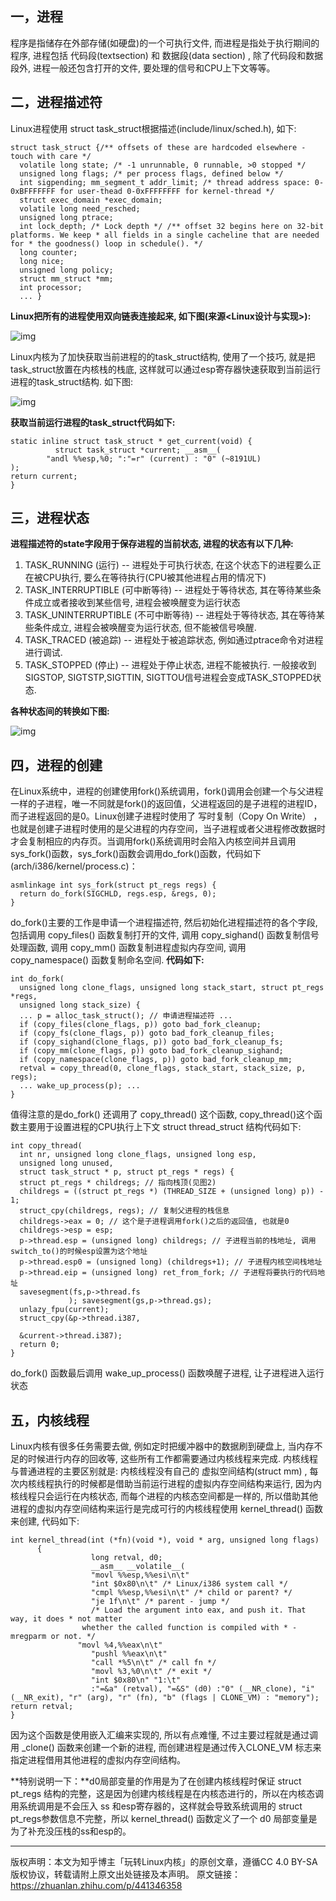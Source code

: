 ## 一，进程

程序是指储存在外部存储(如硬盘)的一个可执行文件, 而进程是指处于执行期间的程序, 进程包括 代码段(textsection) 和 数据段(data section) , 除了代码段和数据段外, 进程一般还包含打开的文件, 要处理的信号和CPU上下文等等。

## 二，进程描述符

Linux进程使用 struct task_struct根据描述(include/linux/sched.h), 如下:

```text
struct task_struct {/** offsets of these are hardcoded elsewhere - touch with care */ 
  volatile long state; /* -1 unrunnable, 0 runnable, >0 stopped */ 
  unsigned long flags; /* per process flags, defined below */ 
  int sigpending; mm_segment_t addr_limit; /* thread address space: 0-0xBFFFFFFF for user-thead 0-0xFFFFFFFF for kernel-thread */ 
  struct exec_domain *exec_domain; 
  volatile long need_resched;
  unsigned long ptrace;
  int lock_depth; /* Lock depth */ /** offset 32 begins here on 32-bit platforms. We keep * all fields in a single cacheline that are needed for * the goodness() loop in schedule(). */
  long counter; 
  long nice; 
  unsigned long policy; 
  struct mm_struct *mm;
  int processor;
  ... }
```

**Linux把所有的进程使用双向链表连接起来, 如下图(来源<Linux设计与实现>):**



![img](https://pic3.zhimg.com/80/v2-43d9ec266d5c37594e4de7d5758ba50e_720w.webp)



Linux内核为了加快获取当前进程的的task_struct结构, 使用了一个技巧, 就是把task_struct放置在内核栈的栈底, 这样就可以通过esp寄存器快速获取到当前运行进程的task_struct结构. 如下图:



![img](https://pic4.zhimg.com/80/v2-eedd18a394eedd6829849cc25e89dc17_720w.webp)



**获取当前运行进程的task_struct代码如下:**

```text
static inline struct task_struct * get_current(void) { 
          struct task_struct *current; __asm__(
        "andl %%esp,%0; ":"=r" (current) : "0" (~8191UL)
); 
return current;
}
```

## 三，进程状态

**进程描述符的state字段用于保存进程的当前状态, 进程的状态有以下几种:**

1. TASK_RUNNING (运行) -- 进程处于可执行状态, 在这个状态下的进程要么正在被CPU执行, 要么在等待执行(CPU被其他进程占用的情况下)
2. TASK_INTERRUPTIBLE (可中断等待) -- 进程处于等待状态, 其在等待某些条件成立或者接收到某些信号, 进程会被唤醒变为运行状态
3. TASK_UNINTERRUPTIBLE (不可中断等待) -- 进程处于等待状态, 其在等待某些条件成立, 进程会被唤醒变为运行状态, 但不能被信号唤醒.
4. TASK_TRACED (被追踪) -- 进程处于被追踪状态, 例如通过ptrace命令对进程进行调试.
5. TASK_STOPPED (停止) -- 进程处于停止状态, 进程不能被执行. 一般接收到SIGSTOP, SIGTSTP,SIGTTIN, SIGTTOU信号进程会变成TASK_STOPPED状态.

**各种状态间的转换如下图:**





![img](https://pic3.zhimg.com/80/v2-c0b28d06c4e8f8436d3e94efd820af9e_720w.webp)



## 四，进程的创建

在Linux系统中，进程的创建使用fork()系统调用，fork()调用会创建一个与父进程一样的子进程，唯一不同就是fork()的返回值，父进程返回的是子进程的进程ID，而子进程返回的是0。Linux创建子进程时使用了 写时复制（Copy On Write） ，也就是创建子进程时使用的是父进程的内存空间，当子进程或者父进程修改数据时才会复制相应的内存页。当调用fork()系统调用时会陷入内核空间并且调用sys_fork()函数，sys_fork()函数会调用do_fork()函数，代码如下(arch/i386/kernel/process.c)：

```text
asmlinkage int sys_fork(struct pt_regs regs) { 
  return do_fork(SIGCHLD, regs.esp, &regs, 0); 
}
```

do_fork()主要的工作是申请一个进程描述符, 然后初始化进程描述符的各个字段, 包括调用 copy_files() 函数复制打开的文件, 调用 copy_sighand() 函数复制信号处理函数, 调用 copy_mm() 函数复制进程虚拟内存空间, 调用 copy_namespace() 函数复制命名空间. **代码如下:**

```text
int do_fork( 
  unsigned long clone_flags, unsigned long stack_start, struct pt_regs *regs, 
  unsigned long stack_size) { 
  ... p = alloc_task_struct(); // 申请进程描述符 ... 
  if (copy_files(clone_flags, p)) goto bad_fork_cleanup;
  if (copy_fs(clone_flags, p)) goto bad_fork_cleanup_files; 
  if (copy_sighand(clone_flags, p)) goto bad_fork_cleanup_fs;
  if (copy_mm(clone_flags, p)) goto bad_fork_cleanup_sighand; 
  if (copy_namespace(clone_flags, p)) goto bad_fork_cleanup_mm; 
  retval = copy_thread(0, clone_flags, stack_start, stack_size, p, regs); 
  ... wake_up_process(p); ... 
}
```

值得注意的是do_fork() 还调用了 copy_thread() 这个函数, copy_thread()这个函数主要用于设置进程的CPU执行上下文 struct thread_struct 结构代码如下:

```text
int copy_thread(
  int nr, unsigned long clone_flags, unsigned long esp, 
  unsigned long unused, 
  struct task_struct * p, struct pt_regs * regs) { 
  struct pt_regs * childregs; // 指向栈顶(见图2) 
  childregs = ((struct pt_regs *) (THREAD_SIZE + (unsigned long) p)) - 1;
  struct_cpy(childregs, regs); // 复制父进程的栈信息 
  childregs->eax = 0; // 这个是子进程调用fork()之后的返回值, 也就是0 
  childregs->esp = esp;
  p->thread.esp = (unsigned long) childregs; // 子进程当前的栈地址, 调用 switch_to()的时候esp设置为这个地址 
  p->thread.esp0 = (unsigned long) (childregs+1); // 子进程内核空间栈地址 
  p->thread.eip = (unsigned long) ret_from_fork; // 子进程将要执行的代码地址 
  savesegment(fs,p->thread.fs
             ); savesegment(gs,p->thread.gs); 
  unlazy_fpu(current); 
  struct_cpy(&p->thread.i387,
             
  &current->thread.i387); 
  return 0;
}
```

do_fork() 函数最后调用 wake_up_process() 函数唤醒子进程, 让子进程进入运行状态

## 五，内核线程

Linux内核有很多任务需要去做, 例如定时把缓冲器中的数据刷到硬盘上, 当内存不足的时候进行内存的回收等, 这些所有工作都需要通过内核线程来完成. 内核线程与普通进程的主要区别就是: 内核线程没有自己的 虚拟空间结构(struct mm) , 每次内核线程执行的时候都是借助当前运行进程的虚拟内存空间结构来运行, 因为内核线程只会运行在内核状态, 而每个进程的内核态空间都是一样的, 所以借助其他进程的虚拟内存空间结构来运行是完成可行的内核线程使用 kernel_thread() 函数来创建, 代码如下:

```text
int kernel_thread(int (*fn)(void *), void * arg, unsigned long flags)
      {
                  long retval, d0;
                  __asm__ __volatile__(
                  "movl %%esp,%%esi\n\t"
                  "int $0x80\n\t" /* Linux/i386 system call */ 
                  "cmpl %%esp,%%esi\n\t" /* child or parent? */ 
                  "je 1f\n\t" /* parent - jump */
                  /* Load the argument into eax, and push it. That way, it does * not matter  
                whether the called function is compiled with * -mregparm or not. */
               "movl %4,%%eax\n\t"
                  "pushl %%eax\n\t" 
                  "call *%5\n\t" /* call fn */ 
                  "movl %3,%0\n\t" /* exit */
                  "int $0x80\n" "1:\t"
                  :"=&a" (retval), "=&S" (d0) :"0" (__NR_clone), "i" (__NR_exit), "r" (arg), "r" (fn), "b" (flags | CLONE_VM) : "memory");
return retval; 
}
```

因为这个函数是使用嵌入汇编来实现的, 所以有点难懂, 不过主要过程就是通过调用 _clone() 函数来创建一个新的进程, 而创建进程是通过传入CLONE_VM 标志来指定进程借用其他进程的虚拟内存空间结构。

**特别说明一下：**d0局部变量的作用是为了在创建内核线程时保证 struct pt_regs 结构的完整，这是因为创建内核线程是在内核态进行的，所以在内核态调用系统调用是不会压入 ss 和esp寄存器的，这样就会导致系统调用的 struct pt_regs参数信息不完整，所以 kernel_thread() 函数定义了一个 d0 局部变量是为了补充没压栈的ss和esp的。

-----

版权声明：本文为知乎博主「玩转Linux内核」的原创文章，遵循CC 4.0 BY-SA版权协议，转载请附上原文出处链接及本声明。
原文链接：https://zhuanlan.zhihu.com/p/441346358